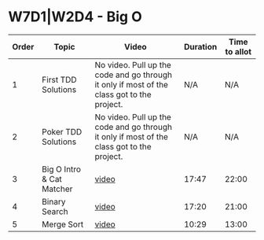 # W7D1|W2D4 - Big O

| Order | Topic | Video | Duration | Time to allot |
| ----- | ----- | ----- | -------- | ------------- |
| 1 | First TDD Solutions | No video. Pull up the code and go through it only if most of the class got to the project. | N/A | N/A |
| 2 | Poker TDD Solutions | No video. Pull up the code and go through it only if most of the class got to the project. | N/A | N/A |
| 3 | Big O Intro & Cat Matcher | [video][vid 3] | 17:47 | 22:00 |
| 4 | Binary Search | [video][vid 4] | 17:20 | 21:00 |
| 5 | Merge Sort | [video][vid 5] | 10:29 | 13:00 |

[vid 3]: https://vimeo.com/337176296
[vid 4]: https://vimeo.com/337181856
[vid 5]: https://vimeo.com/337186188
